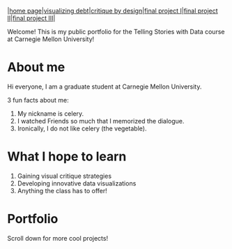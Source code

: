 |[home page](https://celerysally.github.io/portfolio/home_page.md)|[visualizing debt](https://celerysally.github.io/portfolio/test.html)|[critique by design](https://celerysally.github.io/portfolio/critique_by_design.md)|[final project I](https://celerysally.github.io/portfolio/final_project_I.md)|[final project II](https://celerysally.github.io/portfolio/final_project_II.md)|[final project III](https://celerysally.github.io/portfolio/final_project_III.md)|

Welcome! This is my public portfolio for the Telling Stories with Data course at Carnegie Mellon University!

# About me
Hi everyone, I am a graduate student at Carnegie Mellon University.

3 fun facts about me:
1. My nickname is celery.
2. I watched Friends so much that I memorized the dialogue.
3. Ironically, I do not like celery (the vegetable).

# What I hope to learn

1. Gaining visual critique strategies
2. Developing innovative data visualizations
3. Anything the class has to offer!

# Portfolio
Scroll down for more cool projects!
